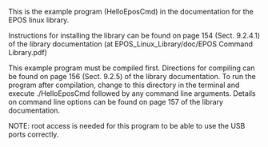 This is the example program (HelloEposCmd) in the documentation for the EPOS linux library.

Instructions for installing the library can be found on page 154 (Sect. 9.2.4.1) of the library documentation (at EPOS_Linux_Library/doc/EPOS Command Library.pdf)

This example program must be compiled first. Directions for compiling can be found on page 156 (Sect. 9.2.5) of the library documentation.
To run the program after compilation, change to this directory in the terminal and execute ./HelloEposCmd followed by any command line arguments.
Details on command line options can be found on page 157 of the library documentation.

NOTE: root access is needed for this program to be able to use the USB ports correctly.
